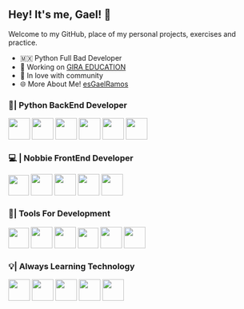 ## Hey! It's me, Gael! 🦣
Welcome to my GitHub, place of my personal projects, exercises and practice. 
+ 🇲🇽 Python Full Bad Developer
+ 🚀 Working on [GIRA EDUCATION](https://girauni.com/) 
+ 🌱 In love with community
+ 🌐 More About Me! [esGaelRamos](https://esgaelramos.github.io/) 

### 🐍| Python BackEnd Developer
<img style="width:43px;" src="https://cdn.jsdelivr.net/gh/devicons/devicon/icons/python/python-original.svg" />  <img style="width:43px;" src="https://cdn.jsdelivr.net/gh/devicons/devicon/icons/django/django-plain.svg" />  <img style="width:43px;" src="https://cdn.jsdelivr.net/gh/devicons/devicon/icons/postgresql/postgresql-plain.svg" />  <img style="width:43px;" src="https://cdn.jsdelivr.net/gh/devicons/devicon/icons/fastapi/fastapi-original.svg" />  <img style="width:43px;" src="https://cdn.jsdelivr.net/gh/devicons/devicon/icons/mysql/mysql-original.svg" />  <img style="width:43px;" src="https://cdn.jsdelivr.net/gh/devicons/devicon/icons/flask/flask-original.svg" />

### 💻 | Nobbie FrontEnd Developer
<img style="width:41px;" src="https://cdn.jsdelivr.net/gh/devicons/devicon/icons/javascript/javascript-original.svg" />  <img style="width:43px;" src="https://cdn.jsdelivr.net/gh/devicons/devicon/icons/html5/html5-original.svg" />  <img style="width:43px;" src="https://cdn.jsdelivr.net/gh/devicons/devicon/icons/css3/css3-original.svg" />  <img style="width:43px;" src="https://cdn.jsdelivr.net/gh/devicons/devicon/icons/npm/npm-original-wordmark.svg" />  <img style="width:43px;" src="https://cdn.jsdelivr.net/gh/devicons/devicon/icons/nodejs/nodejs-original.svg" />

### 📌| Tools For Development 
<img style="width:41px;" src="https://cdn.jsdelivr.net/gh/devicons/devicon/icons/vscode/vscode-original.svg" />  <img style="width:43px;" src="https://cdn.jsdelivr.net/gh/devicons/devicon/icons/linux/linux-original.svg" />  <img style="width:43px;" src="https://cdn.jsdelivr.net/gh/devicons/devicon/icons/bash/bash-original.svg"/>  <img style="width:41px;" src="https://cdn.jsdelivr.net/gh/devicons/devicon/icons/git/git-original.svg" />  <img style="width:43px;" src="https://cdn.jsdelivr.net/gh/devicons/devicon/icons/digitalocean/digitalocean-original.svg" />  <img style="width:43px;" src="https://cdn.jsdelivr.net/gh/devicons/devicon/icons/docker/docker-original.svg" />

### 💡| Always Learning Technology
<img style="width:43px;" src="https://cdn.jsdelivr.net/gh/devicons/devicon/icons/numpy/numpy-original.svg" />  <img style="width:43px;" src="https://cdn.jsdelivr.net/gh/devicons/devicon/icons/pandas/pandas-original.svg" />  <img style="width:43px;" src="https://cdn.jsdelivr.net/gh/devicons/devicon/icons/vuejs/vuejs-original.svg" />  <img style="width:43px;" src="https://cdn.jsdelivr.net/gh/devicons/devicon/icons/mongodb/mongodb-original.svg" />  <img style="width:43px;" src="https://cdn.jsdelivr.net/gh/devicons/devicon/icons/terraform/terraform-original.svg" />